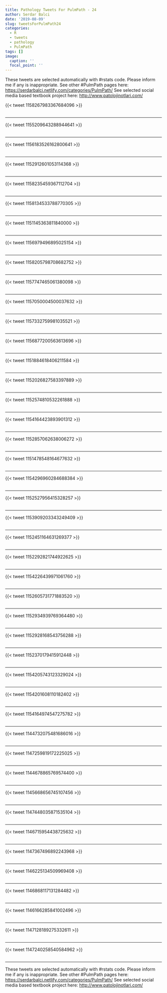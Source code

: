 ```yaml
---
title: Pathology Tweets For PulmPath - 24
author: Serdar Balci
date: '2019-08-09'
slug: tweetsForPulmPath24
categories:
  - R
  - tweets
  - pathology
  - PulmPath
tags: []
image:
  caption: ''
  focal_point: ''
---
```



These tweets are selected automatically with #rstats code. Please inform me if any is inappropriate.
See other #PulmPath pages here: https://serdarbalci.netlify.com/categories/PulmPath/ 
See selected social media based textbook project here: http://www.patolojinotlari.com/

{{< tweet 1158267983367684096 >}}
<br>
<br>
<hr>
{{< tweet 1155209643288944641 >}}
<br>
<br>
<hr>
{{< tweet 1156183526162800641 >}}
<br>
<br>
<hr>
{{< tweet 1152912601053114368 >}}
<br>
<br>
<hr>
{{< tweet 1158235459367112704 >}}
<br>
<br>
<hr>
{{< tweet 1158134533788770305 >}}
<br>
<br>
<hr>
{{< tweet 1151145363811840000 >}}
<br>
<br>
<hr>
{{< tweet 1156979496895025154 >}}
<br>
<br>
<hr>
{{< tweet 1158205798708682752 >}}
<br>
<br>
<hr>
{{< tweet 1157747465061380098 >}}
<br>
<br>
<hr>
{{< tweet 1157050004500037632 >}}
<br>
<br>
<hr>
{{< tweet 1157332759981035521 >}}
<br>
<br>
<hr>
{{< tweet 1156877200563613696 >}}
<br>
<br>
<hr>
{{< tweet 1151884618406211584 >}}
<br>
<br>
<hr>
{{< tweet 1152026827583397889 >}}
<br>
<br>
<hr>
{{< tweet 1152574810532261888 >}}
<br>
<br>
<hr>
{{< tweet 1154164423893901312 >}}
<br>
<br>
<hr>
{{< tweet 1152857062638006272 >}}
<br>
<br>
<hr>
{{< tweet 1151478548164677632 >}}
<br>
<br>
<hr>
{{< tweet 1154296960284688384 >}}
<br>
<br>
<hr>
{{< tweet 1152527956415328257 >}}
<br>
<br>
<hr>
{{< tweet 1153909203343249409 >}}
<br>
<br>
<hr>
{{< tweet 1152451164631269377 >}}
<br>
<br>
<hr>
{{< tweet 1152292821744922625 >}}
<br>
<br>
<hr>
{{< tweet 1154226439971061760 >}}
<br>
<br>
<hr>
{{< tweet 1152605731771883520 >}}
<br>
<br>
<hr>
{{< tweet 1152934939769364480 >}}
<br>
<br>
<hr>
{{< tweet 1152928168543756288 >}}
<br>
<br>
<hr>
{{< tweet 1152370179415912448 >}}
<br>
<br>
<hr>
{{< tweet 1154205743123329024 >}}
<br>
<br>
<hr>
{{< tweet 1154201608110182402 >}}
<br>
<br>
<hr>
{{< tweet 1154164974547275782 >}}
<br>
<br>
<hr>
{{< tweet 1144732075481686016 >}}
<br>
<br>
<hr>
{{< tweet 1147259819172225025 >}}
<br>
<br>
<hr>
{{< tweet 1144678865769574400 >}}
<br>
<br>
<hr>
{{< tweet 1145668656745107456 >}}
<br>
<br>
<hr>
{{< tweet 1147448035871535104 >}}
<br>
<br>
<hr>
{{< tweet 1146715954438725632 >}}
<br>
<br>
<hr>
{{< tweet 1147367496892243968 >}}
<br>
<br>
<hr>
{{< tweet 1146225134509969408 >}}
<br>
<br>
<hr>
{{< tweet 1146868117131284482 >}}
<br>
<br>
<hr>
{{< tweet 1146166285841002496 >}}
<br>
<br>
<hr>
{{< tweet 1147128189275332611 >}}
<br>
<br>
<hr>
{{< tweet 1147240258540584962 >}}
<br>
<br>
<hr>


These tweets are selected automatically with #rstats code. Please inform me if any is inappropriate.
See other #PulmPath pages here: https://serdarbalci.netlify.com/categories/PulmPath/ 
See selected social media based textbook project here: http://www.patolojinotlari.com/
